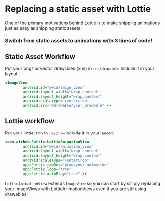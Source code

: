 # Replacing a static asset with Lottie
One of the primary motivations behind Lottie is to make shipping animations just as easy as shipping static assets.

### Switch from static assets to animations with 3 lines of code!

## Static Asset Workflow
Put your pngs or vector drawables (xml) in `res/drawable`
Include it in your layout
```xml
<ImageView
        android:id="@+id/image_view"
        android:layout_width="wrap_content"
        android:layout_height="wrap_content"
        android:scaleType="centerCrop"
        android:src="@drawable/your_drawable" />
```

## Lottie workflow

Put your lottie json in `res/raw`
Include it in your layout:
```xml
<com.airbnb.lottie.LottieAnimationView
        android:id="@+id/animation_view"
        android:layout_width="wrap_content"
        android:layout_height="wrap_content"
        android:scaleType="centerCrop"
        app:lottie_rawRes="@raw/your_animation"
        app:lottie_loop="true"
        app:lottie_autoPlay="true" />
```

`LottieAnimationView` extends `ImageView` so you can start by simply replacing your ImageViews with LottieAnimationViews even if you are still using drawables!
